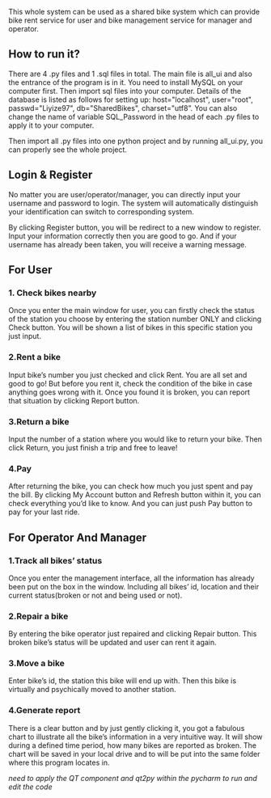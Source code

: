 This whole system can be used as a shared bike system which can provide bike rent service for user and bike management service for manager and operator.

## How to run it?

There are 4 .py files and 1 .sql files in total. The main file is all_ui and also the entrance of the program is in it. You need to install MySQL on your computer first. Then import sql files into your computer. Details of the database is listed as follows for setting up: 
host="localhost", user="root", passwd="Liyize97", db="SharedBikes", charset="utf8”.
You can also change the name of variable SQL_Password in the head of each .py files to apply it to your computer.

Then import all .py files into one python project and by running all_ui.py, you can properly see the whole project.

## Login & Register
No matter you are user/operator/manager, you can directly input your username and password  to login. The system will automatically distinguish your identification can switch to corresponding system. 

By clicking Register button, you will be redirect to a new window to register. Input your information correctly then you are good to go. And if your username has already been taken, you will receive a warning message.

## For User
### 1. Check bikes nearby
Once you enter the main window for user, you can firstly check the status of the station you choose by entering the station number ONLY and clicking Check button. You will be shown a list of bikes in this specific station you just input.

### 2.Rent a bike
Input bike’s number you just checked and click Rent. You are all set and good to go! But before you rent it, check the condition of the bike in case anything goes wrong with it. Once you found it is broken, you can report that situation by clicking Report button.

### 3.Return a bike
Input the number of a station where you would like to return your bike. Then click Return, you just finish a trip and free to leave!

### 4.Pay
After returning the bike, you can check how much you just spent and pay the bill. By clicking My Account button and Refresh button within it, you can check everything you’d like to know. And you can just push Pay button to pay for your last ride.

## For Operator And Manager
### 1.Track all bikes’ status
Once you enter the management interface, all the information has already been put on the box  in the window. Including all bikes’ id, location and their current status(broken or not and being used or not).

### 2.Repair a bike
By entering the bike operator just repaired and clicking Repair button. This broken bike’s status will be updated and user can rent it again.

### 3.Move a bike
Enter bike’s id, the station this bike will end up with. Then this bike is virtually and psychically moved to another station. 

### 4.Generate report
There is a clear button and by just gently clicking it, you got a fabulous chart to illustrate all the bike’s information in a very intuitive way. It will show during a defined time period, how many bikes are reported as broken. The chart will be saved in your local drive and to will be put into the same folder where this program locates in.

*need to apply the QT component and qt2py within the pycharm to run and edit the code*
